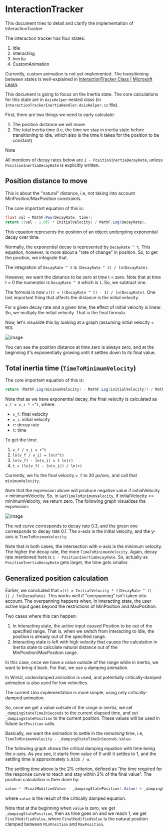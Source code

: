 # InteractionTracker

This document tries to detail and clarify the implementation of InteractionTracker.

The interaction tracker has four states:

1. Idle
2. Interacting
3. Inertia
4. CustomAnimation

Currently, custom animation is not yet implemented. The transitioning between states is well-explained in [InteractionTracker Class | Microsoft Learn](https://learn.microsoft.com/windows/windows-app-sdk/api/winrt/microsoft.ui.composition.interactions.interactiontracker).

This document is going to focus on the Inertia state. The core calculations for this state are in `AxisHelper` nested class (in `InteractionTrackerInertiaHandler.AxisHelper.cs` file).

First, there are two things we need to early calculate:

1. The position distance we will move
1. The total inertia time (i.e, the time we stay in inertia state before transitioning to idle, which also is the time it takes for the position to be constant)

> [!NOTE]
> All mentions of decay rates below are `1 - PositionInertiaDecayRate`, unless `PositionInertiaDecayRate` is explicitly written.

## Position distance to move

This is about the "natural" distance, i.e, not taking into account MinPosition/MaxPosition constraints.

The core important equation of this is:

```csharp
float val = MathF.Pow(DecayRate, time);
return ((val - 1.0f) * InitialVelocity) / MathF.Log(DecayRate);
```

This equation represents the position of an object undergoing exponential decay over time.

Normally, the exponential decay is represented by `DecayRate ^ t`. This equation, however, is more about a "rate of change" in position. So, to get the position, we integrate that.

The integration of `DecayRate ^ t` is `(DecayRate ^ t) / ln(DecayRate)`.

However, we want the distance to be zero at time t = zero. Note that at time t = 0 the numerator is `DecayRate ^ 0` which is `1`. So, we subtract one.

The formula is now `x(t) = ((DecayRate ^ t) - 1) / ln(DecayRate)`. One last important thing that affects the distance is the initial velocity.

For a given decay rate and a given time, the effect of initial velocity is linear. So, we multiply the initial velocity. That is the final formula.

Now, let's visualize this by looking at a graph (assuming initial velocity = 60):

![image](https://github.com/unoplatform/uno/assets/31348972/2e76c554-2299-4ad1-8917-144d01978915)

You can see the position distance at time zero is always zero, and at the beginning it's exponentially growing until it settles down to its final value.

## Total inertia time (`TimeToMinimumVelocity`)

The core important equation of this is:

```csharp
return (MathF.Log(minimumVelocity) - MathF.Log(initialVelocity)) / MathF.Log(decayRate);
```

Note that as we have exponential decay, the final velocity is calculated as `v_f = v_i * r^t`, where:

- `v_f`: final velocity
- `v_i`: initial velocity
- `r`: decay rate
- `t`: time

To get the time:

1. `v_f / v_i = r^t`
1. `ln(v_f / v_i) = ln(r^t)`
1. `ln(v_f) - ln(v_i) = t ln(r)`
1. `t = (ln(v_f) - ln(v_i)) / ln(r)`

Currently, we fix the final velocity `v_f` to 30 px/sec, and call that `minimumVelocity`.

Note that the expression above will produce negative value if initialVelocity < minimumVelocity. So, in `GetTimeToMinimumVelocity`, if initialVelocity <= minimumVelocity, we return zero. The following graph visualizes the expression:

![image](https://github.com/unoplatform/uno/assets/31348972/958b0e92-d268-4229-810d-b38609eff4e0)

The red curve corresponds to decay rate 0.3, and the green one corresponds to decay rate 0.1. The x-axis is the initial velocity, and the y-axis is `TimeToMinimumVelocity`.

Note that in both cases, the intersection with x-axis is the minimum velocity. The higher the decay rate, the more `TimeToMinimumVelocity`. Again, decay rate mentioned here is `1 - PositionInertiaDecayRate`.
So, actually as `PositionInertiaDecayRate` gets larger, the time gets smaller.

## Generalized position calculation

Earlier, we concluded that `x(t) = InitialVelocity * ((DecayRate ^ t) - 1) / ln(DecayRate)`. This works well if "overpanning" isn't taken into account.
The overpanning happens when, in interacting state, the user active input goes beyond the restrictions of MinPosition and MaxPosition.

Two cases where this can happen:

1. In Interacting state, the active input caused Position to be out of the specified range. That is, when we switch from Interacting to Idle, the position is already out of the specified range.
2. Interacting state is left with high velocity that causes the calculation in Inertia state to calculate natural distance out of the MinPosition/MaxPosition range.

In this case, once we have a value outside of the range while in inertia, we want to bring it back. For that, we use a damping animation.

In WinUI, underdamped animation is used, and potentially critically-damped animation is also used for low velocities.

The current Uno implementation is more simple, using only critically-damped animation.

So, once we get a value outside of the range in inertia, we set `_dampingStateTimeInSeconds` to the current elapsed time, and set `_dampingStatePosition` to the current position. These values will be used in future `GetPosition` calls.

Basically, we want the animation to settle in the *remaining* time, i.e, `TimeToMinimumVelocity - _dampingStateTimeInSeconds.Value`.

The following graph shows the critical damping equation with time being the x-axis. As you see, it starts from value of 0 until it settles to 1, and the settling time is approximately `5.8335 / w`.

The settling time above is the 2% criterion, defined as "the time required for the response curve to reach and stay within 2% of the final value". The position calculation is then done by:

```csharp
value * (FinalModifiedValue - _dampingStatePosition!.Value) + _dampingStatePosition.Value
```

where `value` is the result of the critically damped equation.

Note that at the beginning when `value` is zero, we get `_dampingStatePosition`, then as time goes on and we reach 1, we get `FinalModifiedValue`, where `FinalModifiedValue` is the natural position clamped between `MinPosition` and `MaxPosition`.
